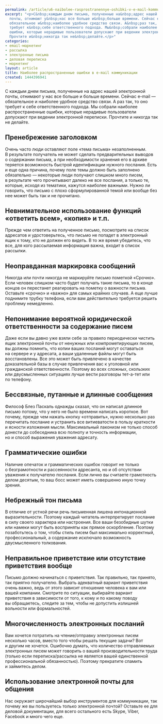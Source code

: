 ```yaml
---
permalink: /article/u6-naibolee-rasprostranennye-oshibki-v-e-mail-kommunikacii
excerpt: "<p>С&nbsp;каждым днем письма, полученные на&nbsp;адрес нашей электронной
  почты, отнимают у&nbsp;нас все больше и&nbsp;больше времени. Сейчас e-mail&nbsp;—
  обязательное и&nbsp;наиболее удобное средство связи. А&nbsp;раз так, то&nbsp;оно
  требует к&nbsp;себе ответственного подхода. Мы&nbsp;собрали наиболее распространенные
  ошибки, которые нерадивые пользователи допускают при ведении электронной переписки.
  Прочтите и&nbsp;никогда так не&nbsp;делайте.</p>"
categories:
- еmail-маркетинг
- рассылка
- электронные письма
- деловая переписка
- маркетинг
layout: article
title: Наиболее распространенные ошибки в e-mail коммуникации
created: 1444396941
---
```

С каждым днем письма, полученные на адрес нашей электронной почты, отнимают у нас все больше и больше времени. Сейчас e-mail — обязательное и наиболее удобное средство связи. А раз так, то оно требует к себе ответственного подхода. Мы собрали наиболее распространенные ошибки, которые нерадивые пользователи допускают при ведении электронной переписки. Прочтите и никогда так не делайте.

## Пренебрежение заголовком ##

Очень часто люди оставляют поле «тема письма» незаполненным. В результате получатель не может сделать предварительных выводов о содержании письма, а при необходимости хранения его в архиве теряется возможность быстрой идентификации нужного послания. Есть и еще одна причина, почему поле темы должно быть заполнено обязательно — некоторые люди получают слишком много писем, в результате чего прочитывают далеко не все послания, а только те, которые, исходя из тематики, кажутся наиболее важными. Нужно ли говорить, что письмо с плохо сформулированной темой или вообще без нее может быть так и не прочитано.

## Невнимательное использование функций «ответить всем», «копия» и т.п. ##

Прежде чем ответить на полученное письмо, посмотрите на список адресатов и удостоверьтесь, что письмо не попадет в электронный ящик к тому, кто не должен его видеть. В то же время убедитесь, что все, для кого рассылаемая информация важна, входит в список рассылки.

## Неоправданная маркировка сообщений ##

Никогда или почти никогда не маркируйте письмо пометкой «Срочно». Если человек слишком часто будет получать такие письма, то в конце концов он перестанет реагировать на пометку о важности письма. Оставьте «срочно» и «важно» для самых крайних случаев. А еще лучше поднимите трубку телефона, если вам действительно требуется решить проблему немедленно.

## Непонимание вероятной юридической ответственности за содержание писем ##

Даже если вы давно уже взяли себе за правило периодически чистить ящик электронной почты от ненужных или компрометирующих писем, вы должны помнить, что копии ваших посланий могут оставаться на сервере и у адресата, а ваши удаленные файлы могут быть восстановлены. Все это может быть привлечено в качестве доказательной базы в случае привлечения вас к уголовной или гражданской ответственности. Поэтому во всех сложных, скользких или двусмысленных ситуациях лучше вести разговоры тет-а-тет или по телефону.

## Бессвязные, путанные и длинные сообщения ##

Философ Блез Паскаль однажды сказал, что он написал длинное письмо потому, что у него не было времени написать короткое. Вот почему, прежде чем нажать кнопку «отправить», нужно несколько раз перечитать послание и устранить все витиеватости в пользу краткости и ясности изложения мысли. Максимальный лаконизм не только способ донести до собеседника всю полноту и точность информации, но и способ выражения уважения адресату.

## Грамматические ошибки ##

Наличие опечаток и грамматических ошибок говорит не только о безграмотности и рассеянности адресанта, но и об отсутствии уважения к получателю послания. Если лично вы считаете грамотность делом десятым, то ваш босс может иметь совершенно иную точку зрения.

## Небрежный тон письма ##

В отличие от устной речи речь письменная лишена интонационной выразительности. Поэтому каждый читатель интерпретирует послание в силу своего характера или настроения. Все ваши безобидные шутки или намеки могут быть восприняты как прямое оскорбление. Поэтому позаботьтесь о том, чтобы стиль писем был максимально корректный, профессиональный, а содержание исключало возможность двусмысленного толкования.

## Неправильное приветствие или отсутствие приветствия вообще ##

Письмо должно начинаться с приветствия. Так правильно, так принято, так приятно получателю. Выбрать адекватный вариант приветствия очень важно, ведь от этого зависит отношение человека к вам или вашей компании. Смотрите по ситуации, выбирайте вариант приветствия в зависимости от того, к кому и по какому поводу вы обращаетесь, следите за тем, чтобы не допустить излишней вольности или формальностей.

## Многочисленность электронных посланий ##

Вам хочется потратить на чтение/отправку электронных писем несколько часов, вместо того чтобы решать текущие задачи? Вот и другим не хочется. Ошибочно думать, что количество отправляемых электронных писем может говорить о вашей производительности труда (только если переписка/рассылка не является вашей единственной профессиональной обязанностью). Поэтому прекратите спамить и займитесь делом.

## Использование электронной почты для общения ##

Нас окружает широчайший выбор инструментов для коммуникации, так почему же вы пользуетесь только электронной почтой? Оставьте ее для деловой документации, для всего остального есть Skype, Viber, Facebook и много чего еще.

